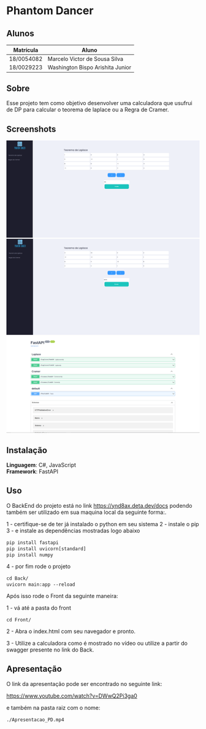 # Phantom Dancer

## Alunos

| Matrícula  | Aluno                            |
| ---------- | -------------------------------- |
| 18/0054082 | Marcelo Victor de Sousa Silva    |
| 18/0029223 | Washington Bispo Arishita Junior |

## Sobre 
Esse projeto tem como objetivo desenvolver uma calculadora que usufrui de DP para calcular o teorema de laplace ou a Regra de Cramer.

## Screenshots
<img src="./img/img1.png">
<img src="./img/img2.png">
<img src="./img/img3.png">

## Instalação 
**Linguagem**: C#, JavaScript<br>
**Framework**: FastAPI<br>


## Uso
O BackEnd do projeto está no link <https://ynd8ax.deta.dev/docs> podendo também ser utilizado em sua maquina local da seguinte forma:.

1 - certifique-se de ter já instalado o python em seu sistema
2 - instale o pip
3 - e instale as dependências mostradas logo abaixo

```
pip install fastapi
pip install uvicorn[standard]
pip install numpy
```
4 - por fim rode o projeto

```
cd Back/
uvicorn main:app --reload
```

Após isso rode o Front da seguinte maneira:

1 - vá até a pasta do front

```
cd Front/
```

2 - Abra o index.html com seu navegador e pronto.

3 - Utilize a calculadora como é mostrado no vídeo ou utilize a partir do swagger presente no link do Back.

## Apresentação

O link da apresentação pode ser encontrado no seguinte link:

<https://www.youtube.com/watch?v=DWwQ2Pi3ga0>

e também na pasta raiz com o nome:

```
./Apresentacao_PD.mp4
```




